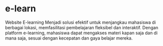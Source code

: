 # e-learn
Website E-learning 
Menjadi solusi efektif untuk menjangkau mahasiswa di berbagai lokasi, memfasilitasi pembelajaran fleksibel dan interaktif. Dengan platform e-learning, mahasiswa dapat mengakses materi kapan saja dan di mana saja, sesuai dengan kecepatan dan gaya belajar mereka.
